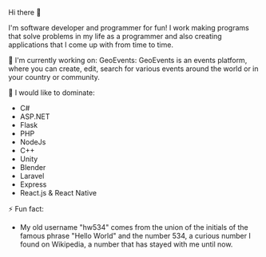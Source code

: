 Hi there 👋

I'm software developer and programmer for fun! I work making programs that solve problems in my life as a programmer and also creating applications that I come up with from time to time.


🔭 I'm currently working on:
GeoEvents: GeoEvents is an events platform, where you can create, edit, search for various events around the world or in your country or community.

🌱 I would like to dominate:
- C#
- ASP.NET
- Flask
- PHP
- NodeJs
- C++
- Unity
- Blender
- Laravel
- Express
- React.js & React Native

⚡ Fun fact:
- My old username "hw534" comes from the union of the initials of the famous phrase "Hello World" and the number 534, a curious number I found on Wikipedia, a number that has stayed with me until now.
